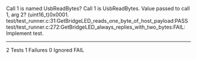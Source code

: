 Call 1 is named UsbReadBytes? Call 1 is UsbReadBytes.
Value passed to call 1, arg 2? (uint16_t)0x0001.
test/test_runner.c:31:GetBridgeLED_reads_one_byte_of_host_payload:PASS
test/test_runner.c:272:GetBridgeLED_always_replies_with_two_bytes:FAIL: Implement test.

-----------------------
2 Tests 1 Failures 0 Ignored 
FAIL
